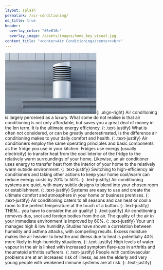 ```yaml
---
layout: splash
permalink: /air-conditioning/
no_title: true
header:
  overlay_color: "#5e616c"
  overlay_image: /assets/images/home_key_visual.jpg
content_title: "<center>Air Conditioning</center><br>"
---
```

![image-right](/assets/images/test_image_right.jpg){: .align-right}
Air conditioning is largely perceived as a luxury. What some do not realise is that air conditioning is not only affordable, but saves you a great deal of money in the lon term. It is the ultimate energy efficiency.
{: .text-justify}
What is often not considered, or can be greatly underestimated, is the difference air conditioning makes to your daily comfort and health.
{: .text-justify}
Air conditioners employ the same operating principles and basic components as the fridge you use in your kitchen. Fridges use energy (usually electricity) to transfer heat from the cool interior of the fridge to the relatively warm surroundings of your home. Likewise, an air conditioner uses energy to transfer heat from the interior of your home to the relatively warm outside environment.
{: .text-justify}
Switching to high-efficiency air conditioners and taking other actions to keep your home cool/warm can reduce energy costs by 20% to 50%.
{: .text-justify}
Air conditioning systems are quiet, with many subtle designs to blend into your chosen room or establishment.
{: .text-justify}
Systems are easy to use and create the ultimate comfort and atmosphere in your home or business premises.
{: .text-justify}
Air conditioning caters to all seasons and can heat or cool a room to the prefect temperature at the touch of a button.
{: .text-justify}
THEN... you have to consider the air quality!
{: .text-justify}
Air conditioning removes dus, soot and foreign bodies from the air. The quality of the air in your immediate environment is improved by 60%.
{: .text-justify}
Your unit manages high & low humidity. Studies have shown a correlation between humidity and asthma attacks, with compelling results. Excess moisture makes the air heavier to breathe and illness due to heat is potentially 40% more likely in high-humidity situations.
{: .text-justify}
High levels of water vapour in the air is linked with increased symptom flare-ups in arthritis and theumatoid arthritis sufferers.
{: .text-justify}
People with cardiovascular problems are at an increased risk of illness, as are the elderly and very young people with weakened immune systems are at risk.
{: .text-justify}